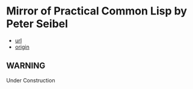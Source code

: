 # Mirror of Practical Common Lisp by Peter Seibel

+ [url](https://practical-common-lisp.plankton.technology)
+ [origin](http://www.gigamonkeys.com/book/)

## WARNING

Under Construction